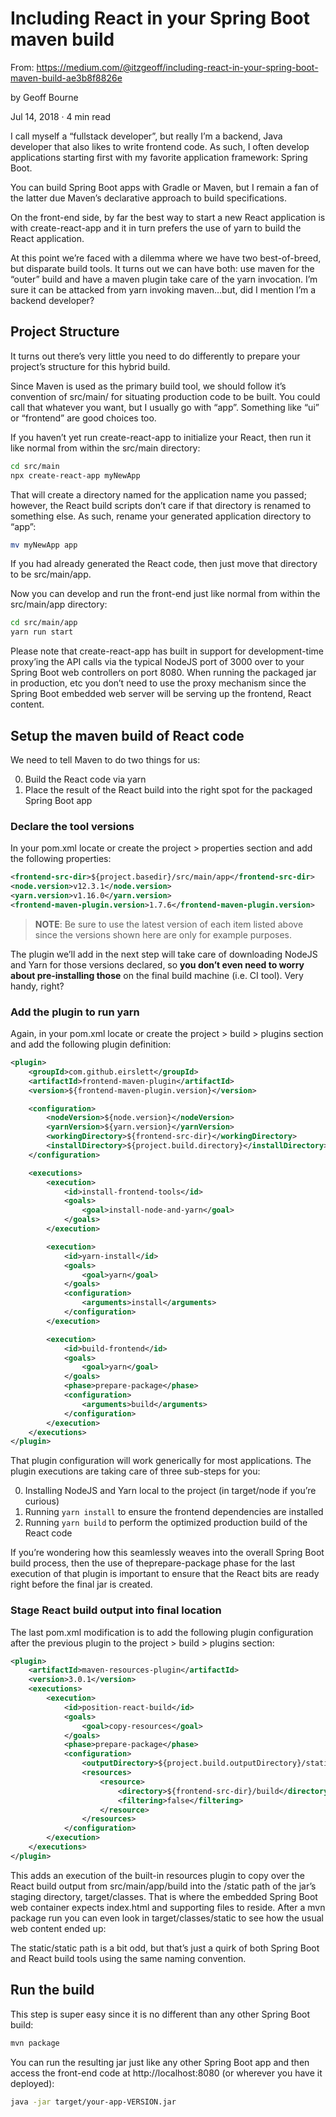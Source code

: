 # Including React in your Spring Boot maven build

From: https://medium.com/@itzgeoff/including-react-in-your-spring-boot-maven-build-ae3b8f8826e

by Geoff Bourne

Jul 14, 2018 · 4 min read

I call myself a “fullstack developer”, but really I’m a backend, Java developer that also likes to write frontend code. As such, I often develop applications starting first with my favorite application framework: Spring Boot.

You can build Spring Boot apps with Gradle or Maven, but I remain a fan of the latter due Maven’s declarative approach to build specifications.

On the front-end side, by far the best way to start a new React application is with create-react-app and it in turn prefers the use of yarn to build the React application.

At this point we’re faced with a dilemma where we have two best-of-breed, but disparate build tools. It turns out we can have both: use maven for the “outer” build and have a maven plugin take care of the yarn invocation. I’m sure it can be attacked from yarn invoking maven…but, did I mention I’m a backend developer?

## Project Structure

It turns out there’s very little you need to do differently to prepare your project’s structure for this hybrid build.

Since Maven is used as the primary build tool, we should follow it’s convention of src/main/<type> for situating production code to be built. You could call that <type> whatever you want, but I usually go with “app”. Something like “ui” or “frontend” are good choices too.

If you haven’t yet run create-react-app to initialize your React, then run it like normal from within the src/main directory:

```bash
cd src/main
npx create-react-app myNewApp
```

That will create a directory named for the application name you passed; however, the React build scripts don’t care if that directory is renamed to something else. As such, rename your generated application directory to “app”:

```bash
mv myNewApp app
```

If you had already generated the React code, then just move that directory to be src/main/app.

Now you can develop and run the front-end just like normal from within the src/main/app directory:

```bash
cd src/main/app
yarn run start
```

Please note that create-react-app has built in support for development-time proxy’ing the API calls via the typical NodeJS port of 3000 over to your Spring Boot web controllers on port 8080. When running the packaged jar in production, etc you don’t need to use the proxy mechanism since the Spring Boot embedded web server will be serving up the frontend, React content.

## Setup the maven build of React code

We need to tell Maven to do two things for us:

0. Build the React code via yarn
0. Place the result of the React build into the right spot for the packaged Spring Boot app

### Declare the tool versions

In your pom.xml locate or create the project > properties section and add the following properties:

```xml
<frontend-src-dir>${project.basedir}/src/main/app</frontend-src-dir>
<node.version>v12.3.1</node.version>
<yarn.version>v1.16.0</yarn.version>
<frontend-maven-plugin.version>1.7.6</frontend-maven-plugin.version>
```
> **NOTE**: Be sure to use the latest version of each item listed above since the versions shown here are only for example purposes.

The plugin we’ll add in the next step will take care of downloading NodeJS and Yarn for those versions declared, so **you don’t even need to worry about pre-installing those** on the final build machine (i.e. CI tool). Very handy, right?

### Add the plugin to run yarn

Again, in your pom.xml locate or create the project > build > plugins section and add the following plugin definition:

```xml
<plugin>
    <groupId>com.github.eirslett</groupId>
    <artifactId>frontend-maven-plugin</artifactId>
    <version>${frontend-maven-plugin.version}</version>

    <configuration>
        <nodeVersion>${node.version}</nodeVersion>
        <yarnVersion>${yarn.version}</yarnVersion>
        <workingDirectory>${frontend-src-dir}</workingDirectory>
        <installDirectory>${project.build.directory}</installDirectory>
    </configuration>

    <executions>
        <execution>
            <id>install-frontend-tools</id>
            <goals>
                <goal>install-node-and-yarn</goal>
            </goals>
        </execution>

        <execution>
            <id>yarn-install</id>
            <goals>
                <goal>yarn</goal>
            </goals>
            <configuration>
                <arguments>install</arguments>
            </configuration>
        </execution>

        <execution>
            <id>build-frontend</id>
            <goals>
                <goal>yarn</goal>
            </goals>
            <phase>prepare-package</phase>
            <configuration>
                <arguments>build</arguments>
            </configuration>
        </execution>
    </executions>
</plugin>
```

That plugin configuration will work generically for most applications. The plugin executions are taking care of three sub-steps for you:

0. Installing NodeJS and Yarn local to the project (in target/node if you’re curious)
0. Running `yarn install` to ensure the frontend dependencies are installed
0. Running `yarn build` to perform the optimized production build of the React code

If you’re wondering how this seamlessly weaves into the overall Spring Boot build process, then the use of theprepare-package phase for the last execution of that plugin is important to ensure that the React bits are ready right before the final jar is created.

### Stage React build output into final location

The last pom.xml modification is to add the following plugin configuration after the previous plugin to the project > build > plugins section:

```xml
<plugin>
    <artifactId>maven-resources-plugin</artifactId>
    <version>3.0.1</version>
    <executions>
        <execution>
            <id>position-react-build</id>
            <goals>
                <goal>copy-resources</goal>
            </goals>
            <phase>prepare-package</phase>
            <configuration>
                <outputDirectory>${project.build.outputDirectory}/static</outputDirectory>
                <resources>
                    <resource>
                        <directory>${frontend-src-dir}/build</directory>
                        <filtering>false</filtering>
                    </resource>
                </resources>
            </configuration>
        </execution>
    </executions>
</plugin>
```

This adds an execution of the built-in resources plugin to copy over the React build output from src/main/app/build into the /static path of the jar’s staging directory, target/classes. That is where the embedded Spring Boot web container expects index.html and supporting files to reside. After a mvn package run you can even look in target/classes/static to see how the usual web content ended up:

The static/static path is a bit odd, but that’s just a quirk of both Spring Boot and React build tools using the same naming convention.

## Run the build

This step is super easy since it is no different than any other Spring Boot build:

```bash
mvn package
```

You can run the resulting jar just like any other Spring Boot app and then access the front-end code at http://localhost:8080 (or wherever you have it deployed):

```bash
java -jar target/your-app-VERSION.jar
```
